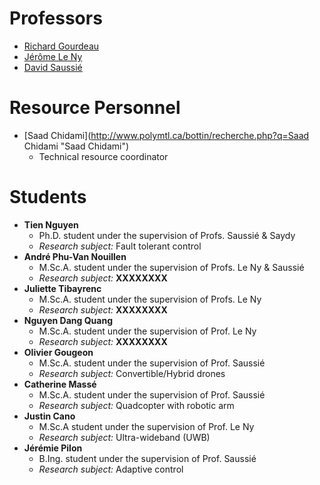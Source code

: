 # Professors

* [Richard Gourdeau](http://www.polymtl.ca/recherche/rc/en/professeurs/details.php?NoProf=90 "Richard Gourdeau")
* [Jérôme Le Ny](http://www.polymtl.ca/recherche/rc/en/professeurs/details.php?NoProf=546 "Jérôme Le Ny")
* [David Saussié](http://www.polymtl.ca/recherche/rc/en/professeurs/details.php?NoProf=513 "David Saussié")

# Resource Personnel

* [Saad Chidami](http://www.polymtl.ca/bottin/recherche.php?q=Saad Chidami "Saad Chidami")
  * Technical resource coordinator

# Students

* **Tien Nguyen**
  * Ph.D. student under the supervision of Profs. Saussié & Saydy
  * _Research subject:_ Fault tolerant control
* **André Phu-Van Nouillen**
  * M.Sc.A. student under the supervision of Profs. Le Ny & Saussié
  * _Research subject:_ **XXXXXXXX**
* **Juliette Tibayrenc**
  * M.Sc.A. student under the supervision of Profs. Le Ny
  * _Research subject:_ **XXXXXXXX**
* **Nguyen Dang Quang**
  * M.Sc.A. student under the supervision of Prof. Le Ny
  * _Research subject:_ **XXXXXXXX**
* **Olivier Gougeon**
  * M.Sc.A. student under the supervision of Prof. Saussié
  * _Research subject:_ Convertible/Hybrid drones
* **Catherine Massé**
  * M.Sc.A. student under the supervision of Prof. Saussié
  * _Research subject:_ Quadcopter with robotic arm
* **Justin Cano**
  * M.Sc.A student under the supervision of Prof. Le Ny
  * _Research subject:_ Ultra-wideband \(UWB\)
* **Jérémie Pilon**
  * B.Ing. student under the supervision of Prof. Saussié
  * _Research subject:_ Adaptive control



